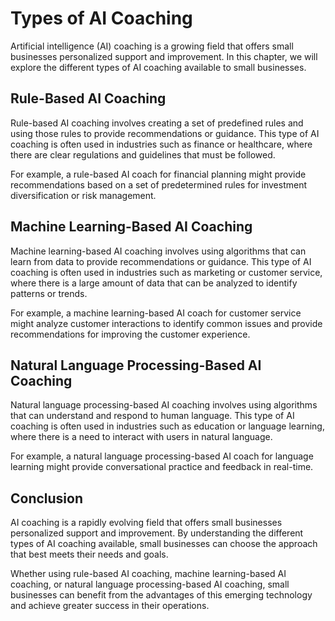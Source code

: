 Types of AI Coaching
==========================================================

Artificial intelligence (AI) coaching is a growing field that offers small businesses personalized support and improvement. In this chapter, we will explore the different types of AI coaching available to small businesses.

Rule-Based AI Coaching
----------------------

Rule-based AI coaching involves creating a set of predefined rules and using those rules to provide recommendations or guidance. This type of AI coaching is often used in industries such as finance or healthcare, where there are clear regulations and guidelines that must be followed.

For example, a rule-based AI coach for financial planning might provide recommendations based on a set of predetermined rules for investment diversification or risk management.

Machine Learning-Based AI Coaching
----------------------------------

Machine learning-based AI coaching involves using algorithms that can learn from data to provide recommendations or guidance. This type of AI coaching is often used in industries such as marketing or customer service, where there is a large amount of data that can be analyzed to identify patterns or trends.

For example, a machine learning-based AI coach for customer service might analyze customer interactions to identify common issues and provide recommendations for improving the customer experience.

Natural Language Processing-Based AI Coaching
---------------------------------------------

Natural language processing-based AI coaching involves using algorithms that can understand and respond to human language. This type of AI coaching is often used in industries such as education or language learning, where there is a need to interact with users in natural language.

For example, a natural language processing-based AI coach for language learning might provide conversational practice and feedback in real-time.

Conclusion
----------

AI coaching is a rapidly evolving field that offers small businesses personalized support and improvement. By understanding the different types of AI coaching available, small businesses can choose the approach that best meets their needs and goals.

Whether using rule-based AI coaching, machine learning-based AI coaching, or natural language processing-based AI coaching, small businesses can benefit from the advantages of this emerging technology and achieve greater success in their operations.
